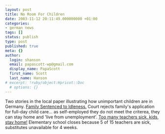 ```yaml
---
layout: post
title: No Room For Children
date: 2003-11-12 20:11:49.000000000 +01:00
categories:
- german news
tags: []
status: publish
type: post
published: true
meta: {}
author:
  login: shanson
  email: papascott-wp@gmail.com
  display_name: PapaScott
  first_name: Scott
  last_name: Hanson
# excerpt: !ruby/object:Hpricot::Doc
  # options: {}
---
```

<p>Two stories in the local paper illustrating how unimportant children are in Germany. <a title="Hamburg: Familie zum Nichtstun verurteilt" href="http://www.abendblatt.de/daten/2003/11/12/229222.html">Family Sentenced to Idleness.</a> Court rejects family's application for full-day child care... as self-employed they do not meet the criterea, they can stay home and 'live from unemployment'. <a title="Zu viele Lehrer krank - Kinder, bleibt zu Hause" href="http://www.abendblatt.de/daten/2003/11/12/229152.html">Too many teachers sick, kids, stay home!</a> Elementary school closes because 5 of 15 teachers are sick, substitutes unavailable for 4 weeks.</p>
